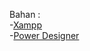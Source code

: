 Bahan :\
-[Xampp](https://www.apachefriends.org/download.html)\
-[Power Designer](https://www.sap.com/cmp/syb/crm-xm16-gam-it-dtcpdt/index.html)

